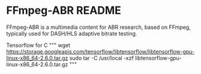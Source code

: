 FFmpeg-ABR README
=============

FFmpeg-ABR is a multimedia content for ABR research, based on FFmpeg, typically used for DASH/HLS adaptive bitrate testing.


Tensorflow for C
"""
wget https://storage.googleapis.com/tensorflow/libtensorflow/libtensorflow-gpu-linux-x86_64-2.6.0.tar.gz
sudo tar -C /usr/local -xzf libtensorflow-gpu-linux-x86_64-2.6.0.tar.gz
"""
